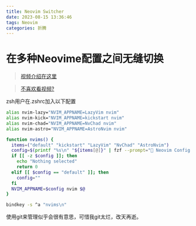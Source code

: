 ```yaml
---
title: Neovim Switcher
date: 2023-08-15 13:36:46
tags: Neovim
categories: 折腾
---
```

# 在多种Neovime配置之间无缝切换
<!--more-->
> [视频介绍在这里](https://www.youtube.com/watch?v=LkHjJlSgKZY)

> [不喜欢看视频?](https://gist.github.com/elijahmanor/b279553c0132bfad7eae23e34ceb593b)

zsh用户在.zshrc加入以下配置
```sh
alias nvim-lazy="NVIM_APPNAME=LazyVim nvim"
alias nvim-kick="NVIM_APPNAME=kickstart nvim"
alias nvim-chad="NVIM_APPNAME=NvChad nvim"
alias nvim-astro="NVIM_APPNAME=AstroNvim nvim"

function nvims() {
  items=("default" "kickstart" "LazyVim" "NvChad" "AstroNvim")
  config=$(printf "%s\n" "${items[@]}" | fzf --prompt=" Neovim Config ❯ " --height=~50% --layout=reverse --border --exit-0)
  if [[ -z $config ]]; then
    echo "Nothing selected"
    return 0
  elif [[ $config == "default" ]]; then
    config=""
  fi
  NVIM_APPNAME=$config nvim $@
}

bindkey -s ^a "nvims\n"
```
使用git来管理似乎会很有意思，可惜我git太烂，改天再逝。